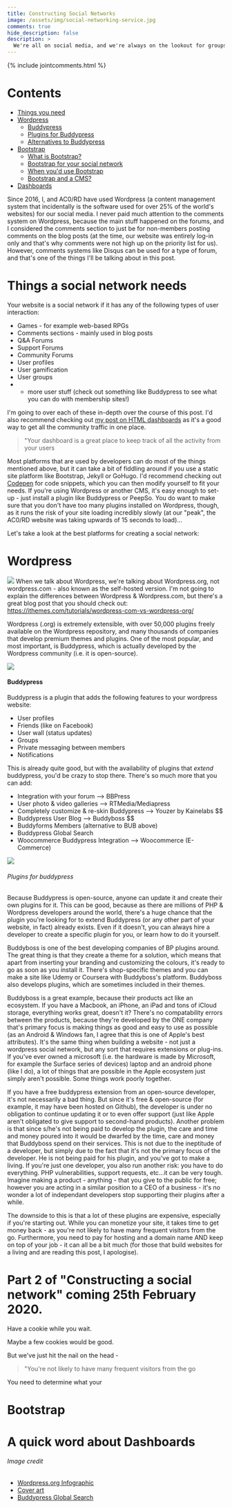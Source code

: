 ```yaml
---
title: Constructing Social Networks
image: /assets/img/social-networking-service.jpg
comments: true
hide_description: false
description: >
  We're all on social media, and we're always on the lookout for groups around the interwebs that house people with similar interests to us. We comment on forum boards and say our thoughts in the replies of various blog posts, but what's the best way to make your own social network that is engaging and people will use?
---
```




{% include jointcomments.html %}

# Contents
* [Things you need](#things-a-social-network-needs)
* [Wordpress](#wordpress)
   * [Buddypress](#buddypress)
   * [Plugins for Buddypress](#plugins-for-buddypress)
   * [Alternatives to Buddypress](#alternatives-to-buddypress)
* [Bootstrap](#bootstrap)
	* [What is Bootstrap?](#what-is-bootstrap)
    * [Bootstrap for your social network](#bootstrap-for-your-social-network)
    * [When you'd use Bootstrap](#when-to-use-bootstrap)
    * [Bootstrap and a CMS?](#bootstrap-and-a-cms)
* [Dashboards](#a-quick-word-about-dashboards)

Since 2016, I, and AC0/RD have used Wordpress (a content management system that incidentally is the software used for over 25% of the world's websites) for our social media. I never paid much attention to the comments system on Wordpress, because the main stuff happened on the forums, and I considered the comments section to just be for non-members posting comments on the blog posts (at the time, our website was entirely log-in only and that's why comments were not high up on the priority list for us). However, comments systems like Disqus can be used for a type of forum, and that's one of the things I'll be talking about in this post.

# Things a social network needs
Your website is a social network if it has any of the following types of user interaction:
* Games - for example web-based RPGs
* Comments sections - mainly used in blog posts
* Q&A Forums
* Support Forums
* Community Forums
* User profiles
* User gamification
* User groups 
* + more user stuff (check out something like Buddypress to see what you can do with membership sites!)

I'm going to over each of these in-depth over the course of this post. I'd also recommend checking out [my post on HTML dashboards](https://acord-robotics.github.io/acord-robotics.github11//2020/02/23/start-the-day-with-the-right-habit/ "HTML Dashboards") as it's a good way to get all the community traffic in one place.

> "Your dashboard is a great place to keep track of all the activity from your users

Most platforms that are used by developers can do most of the things mentioned above, but it can take a bit of fiddling around if you use a static site platform like Bootstrap, Jekyll or GoHugo. I'd recommend checking out [Codepen](http://codepen.io) for code snippets, which you can then modify yourself to fit your needs. If you're using Wordpress or another CMS, it's easy enough to set-up - just install a plugin like Buddypress or PeepSo. You do want to make sure that you don't have too many plugins installed on Wordpress, though, as it runs the risk of your site loading incredibly slowly (at our "peak", the AC0/RD website was taking upwards of 15 seconds to load)...

Let's take a look at the best platforms for creating a social network:

# Wordpress
![](https://www.wpexplorer.com/wp-content/uploads/wordpress-com-vs-org-infographic.png)
When we talk about Wordpress, we're talking about Wordpress.org, not wordpress.com - also known as the self-hosted version. I'm not going to explain the differences between Wordpress & Wordpress.com, but there's a great blog post that you should check out: https://ithemes.com/tutorials/wordpress-com-vs-wordpress-org/

Wordpress (.org) is extremely extensible, with over 50,000 plugins freely available on the Wordpress repository, and many thousands of companies that develop premium themes and plugins. One of the most popular, and most important, is Buddypress, which is actually developed by the Wordpress community (i.e. it is open-source). 

![](https://socialengineindia.com/blog/wp-content/uploads/2019/01/social-networking-service.jpg)

#### Buddypress
Buddypress is a plugin that adds the following features to your wordpress website:

* User profiles
* Friends (like on Facebook)
* User wall (status updates)
* Groups
* Private messaging between members
* Notifications

This is already quite good, but with the availability of plugins that *extend* buddypress, you'd be crazy to stop there. There's so much more that you can add:

* Integration with your forum --> BBPress
* User photo & video galleries --> RTMedia/Mediapress
* Completely customize & re-skin Buddypress --> Youzer by Kainelabs $$
* Buddypress User Blog --> Buddyboss $$
* Buddyforms Members (alternative to BUB above)
* Buddypress Global Search
* Woocommerce Buddypress Integration --> Woocommerce (E-Commerce)

![](https://blog.hubspot.com/hs-fs/hubfs/Imported_Blog_Media/BuddyPress-Global-Search-2.png?width=1300&height=900&name=BuddyPress-Global-Search-2.png)

###### Plugins for buddypress

Because Buddypress is open-source, anyone can update it and create their own plugins for it. This can be good, because as there are millions of PHP & Wordpress developers around the world, there's a huge chance that the plugin you're looking for to extend Buddypress (or any other part of your website, in fact) already exists. Even if it doesn't, you can always hire a developer to create a specific plugin for you, or learn how to do it yourself.

Buddyboss is one of the best developing companies of BP plugins around. The great thing is that they create a theme for a solution, which means that apart from inserting your branding and customizing the colours, it's ready to go as soon as you install it. There's shop-specific themes and you can make a site like Udemy or Coursera with Buddyboss's platform. Buddyboss also develops plugins, which are sometimes included in their themes.

Buddyboss is a great example, because their products act like an ecosystem. If you have a Macbook, an iPhone, an iPad and tons of iCloud storage, everything works great, doesn't it? There's no compatability errors between the products, because they're developed by the ONE company that's primary focus is making things as good and easy to use as possible (as an Android & Windows fan, I agree that this is one of Apple's best attributes). It's the same thing when building a website - not just a wordpress social network, but any sort that requires extensions or plug-ins. If you've ever owned a microsoft (i.e. the hardware is made by Microsoft, for example the Surface series of devices) laptop and an android phone (like I do), a lot of things that are possible in the Apple ecosystem just simply aren't possible. Some things work poorly together.

If you have a free buddypress extension from an open-source developer, it's not necessarily a bad thing. But since it's free & open-source (for example, it may have been hosted on Github), the developer is under no obligation to continue updating it or to even offer support (just like Apple aren't obligated to give support to second-hand products). Another problem is that since s/he's not being paid to develop the plugin, the care and time and money poured into it would be dwarfed by the time, care and money that Buddyboss spend on their services. This is not due to the ineptitude of a developer, but simply due to the fact that it's not the primary focus of the developer. He is not being paid for his plugin, and you've got to make a living. If you're just one developer, you also run another risk: you have to do everything. PHP vulnerabilities, support requests, etc...it can be very tough. Imagine making a product - anything - that you give to the public for free; however you are acting in a similar position to a CEO of a business - it's no wonder a lot of independant developers stop supporting their plugins after a while.

The downside to this is that a lot of these plugins are expensive, especially if you're starting out. While you can monetize your site, it takes time to get money back - as you're not likely to have many frequent visitors from the go. Furthermore, you need to pay for hosting and a domain name AND keep on top of your job - it can all be a bit much (for those that build websites for a living and are reading this post, I apologise).

# Part 2 of "Constructing a social network" coming 25th February 2020.
Have a cookie while you wait.

Maybe a few cookies would be good.

But we've just hit the nail on the head - 

> "You're not likely to have many frequent visitors from the go

You need to determine what your

# Bootstrap

# A quick word about Dashboards


###### Image credit
* [Wordpress.org Infographic](https://www.wpexplorer.com/wp-content/uploads/wordpress-com-vs-org-infographic.png)
* [Cover art](https://socialengineindia.com/blog/wp-content/uploads/2019/01/social-networking-service.jpg)
* [Buddypress Global Search](https://blog.hubspot.com/hs-fs/hubfs/Imported_Blog_Media/BuddyPress-Global-Search-2.png?width=1300&height=900&name=BuddyPress-Global-Search-2.png)


